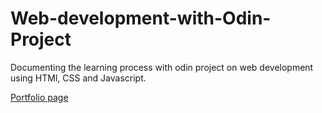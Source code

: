# Web-development-with-Odin-Project
Documenting the learning process with odin project on web development using HTMl, CSS and Javascript. 

[Portfolio page](https://frankykyaw.github.io/Web-development-with-Odin-Project)
